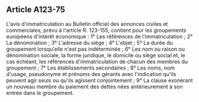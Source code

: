 Article A123-75
----
L'avis d'immatriculation au Bulletin officiel des annonces civiles et
commerciales, prévu à l'article R. 123-155, contient pour les groupements
européens d'intérêt économique : 1° Les références de l'immatriculation ; 2° La
dénomination ; 3° L'adresse du siège ; 4° L'objet ; 5° La durée du groupement
lorsqu'elle n'est pas indéterminée ; 6° Les nom ou raison ou dénomination
sociale, la forme juridique, le domicile ou siège social et, le cas échéant, les
références d'immatriculation de chacun des membres du groupement ; 7° Les
établissements secondaires ; 8° Les noms, nom d'usage, pseudonyme et prénoms des
gérants avec l'indication qu'ils peuvent agir seuls ou qu'ils agissent
conjointement ; 9° La clause exonérant un nouveau membre du paiement des dettes
nées antérieurement à son entrée dans le groupement.
